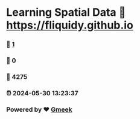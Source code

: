# Learning Spatial Data :link: https://fliquidy.github.io 
### :page_facing_up: [1](https://fliquidy.github.io/tag.html) 
### :speech_balloon: 0 
### :hibiscus: 4275 
### :alarm_clock: 2024-05-30 13:23:37 
### Powered by :heart: [Gmeek](https://github.com/Meekdai/Gmeek)
